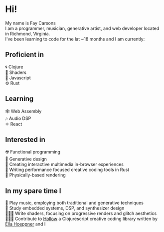 # Hi!
My name is Fay Carsons <br>
I am a programmer, musician, generative artist, and web developer located in Richmond, Virginia. <br>
I've been learning to code for the lat ~18 months and I am currently:

## Proficient in 
🌀 Clojure <br>
🎨 Shaders <br>
📲 Javascript <br>
⚙️ Rust

## Learning
🕸 Web Assembly <br>
🎶 Audio DSP <br>
⚛️ React <br>

## Interested in
☢️ Functional programming <br>
🌷 Generative design <br>
🧩 Creating interactive multimedia in-browser experiences <br>
💨 Writing performance focused creative coding tools in Rust <br>
📸 Physically-based rendering <br>

## In my spare time I
🎹 Play music, employing both traditional and generative techniques <br>
🔋 Study embedded systems, DSP, and synthesizer design <br>
👩🏻‍🎨 Write shaders, focusing on progressive renders and glitch aesthetics <br>
👩🏻‍💻 Contribute to [Hollow](https://github.com/Ella-Hoeppner/hollow) a Clojurescript creative coding library written by [Ella Hoeppner](https://github.com/Ella-Hoeppner) and I

